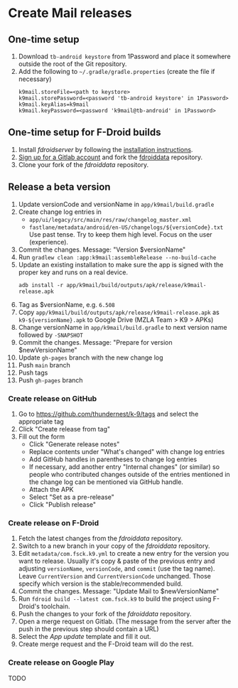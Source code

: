 # Create Mail releases

## One-time setup

1. Download `tb-android keystore` from 1Password and place it somewhere outside the root of the Git repository.
2. Add the following to `~/.gradle/gradle.properties` (create the file if necessary)
   ```
   k9mail.storeFile=<path to keystore>
   k9mail.storePassword=<password 'tb-android keystore' in 1Password>
   k9mail.keyAlias=k9mail
   k9mail.keyPassword=<password 'k9mail@tb-android' in 1Password>
   ```

## One-time setup for F-Droid builds

1. Install _fdroidserver_ by following the [installation instructions](https://f-droid.org/docs/Installing_the_Server_and_Repo_Tools).
2. [Sign up for a Gitlab account](https://gitlab.com/users/sign_up) and fork the [fdroiddata](https://gitlab.com/fdroid/fdroiddata) repository.
3. Clone your fork of the _fdroiddata_ repository.

## Release a beta version

1. Update versionCode and versionName in `app/k9mail/build.gradle`
2. Create change log entries in
   - `app/ui/legacy/src/main/res/raw/changelog_master.xml`
   - `fastlane/metadata/android/en-US/changelogs/${versionCode}.txt`
     Use past tense. Try to keep them high level. Focus on the user (experience).
3. Commit the changes. Message: "Version $versionName"
4. Run `gradlew clean :app:k9mail:assembleRelease --no-build-cache`
5. Update an existing installation to make sure the app is signed with the proper key and runs on a real device.
   ```
   adb install -r app/k9mail/build/outputs/apk/release/k9mail-release.apk
   ```
6. Tag as $versionName, e.g. `6.508`
7. Copy `app/k9mail/build/outputs/apk/release/k9mail-release.apk` as `k9-${versionName}.apk` to Google Drive (MZLA Team > K9 > APKs)
8. Change versionName in `app/k9mail/build.gradle` to next version name followed by `-SNAPSHOT`
9. Commit the changes. Message: "Prepare for version $newVersionName"
10. Update `gh-pages` branch with the new change log
11. Push `main` branch
12. Push tags
13. Push `gh-pages` branch

### Create release on GitHub

1. Go to https://github.com/thundernest/k-9/tags and select the appropriate tag
2. Click "Create release from tag"
3. Fill out the form
   - Click "Generate release notes"
   - Replace contents under "What's changed" with change log entries
   - Add GitHub handles in parentheses to change log entries
   - If necessary, add another entry "Internal changes" (or similar) so people who contributed changes outside of the
     entries mentioned in the change log can be mentioned via GitHub handle.
   - Attach the APK
   - Select "Set as a pre-release"
   - Click "Publish release"

### Create release on F-Droid

1. Fetch the latest changes from the _fdroiddata_ repository.
2. Switch to a new branch in your copy of the _fdroiddata_ repository.
3. Edit `metadata/com.fsck.k9.yml` to create a new entry for the version you want to release. Usually it's copy & paste of the previous entry and adjusting `versionName`, `versionCode`, and `commit` (use the tag name). Leave `CurrentVersion` and `CurrentVersionCode` unchanged. Those specify which version is the stable/recommended build.
4. Commit the changes. Message: "Update Mail to $newVersionName"
5. Run `fdroid build --latest com.fsck.k9` to build the project using F-Droid's toolchain.
6. Push the changes to your fork of the _fdroiddata_ repository.
7. Open a merge request on Gitlab. (The message from the server after the push in the previous step should contain a URL)
8. Select the _App update_ template and fill it out.
9. Create merge request and the F-Droid team will do the rest.

### Create release on Google Play

TODO
